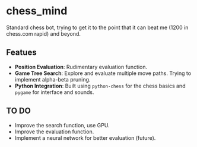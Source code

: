 # chess_mind

Standard chess bot, trying to get it to the point that it can beat me (1200 in chess.com rapid) and beyond.

## Featues

- **Position Evaluation**: Rudimentary evaluation function.
- **Game Tree Search**: Explore and evaluate multiple move paths. Trying to implement alpha-beta pruning.
- **Python Integration**: Built using `python-chess` for the chess basics and `pygame` for interface and sounds.

## TO DO
- Improve the search function, use GPU.
- Improve the evaluation function.
- Implement a neural network for better evaluation (future).
